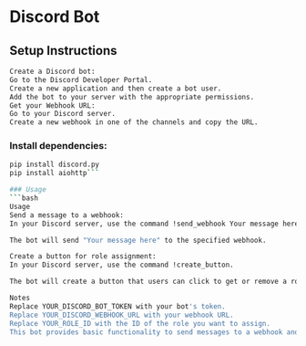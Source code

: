 # Discord Bot

## Setup Instructions

```bash
Create a Discord bot:
Go to the Discord Developer Portal.
Create a new application and then create a bot user.
Add the bot to your server with the appropriate permissions.
Get your Webhook URL:
Go to your Discord server.
Create a new webhook in one of the channels and copy the URL.
```

### Install dependencies:

```bash
pip install discord.py
pip install aiohttp```

### Usage
```bash
Usage
Send a message to a webhook:
In your Discord server, use the command !send_webhook Your message here.

The bot will send "Your message here" to the specified webhook.

Create a button for role assignment:
In your Discord server, use the command !create_button.

The bot will create a button that users can click to get or remove a role.

Notes
Replace YOUR_DISCORD_BOT_TOKEN with your bot's token.
Replace YOUR_DISCORD_WEBHOOK_URL with your webhook URL.
Replace YOUR_ROLE_ID with the ID of the role you want to assign.
This bot provides basic functionality to send messages to a webhook and assign/remove roles using buttons. You can expand its functionality as needed.
```
